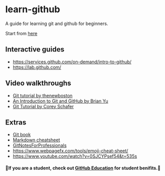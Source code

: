 # learn-github
A guide for learning git and github for beginners.

Start from [here](https://guides.github.com/activities/hello-world/)

## Interactive guides
- https://services.github.com/on-demand/intro-to-github/
- https://lab.github.com/

## Video walkthroughs
- [Git tutorial by thenewboston](https://www.youtube.com/watch?v=cEGIFZDyszA&list=PL6gx4Cwl9DGAKWClAD_iKpNC0bGHxGhcx)
- [An Introduction to Git and GitHub by Brian Yu](https://www.youtube.com/watch?v=MJUJ4wbFm_A)
- [Git Tutorial by Corey Schafer](https://www.youtube.com/watch?v=HVsySz-h9r4&list=PL-osiE80TeTuRUfjRe54Eea17-YfnOOAx)

## Extras
- [Git book](https://git-scm.com/book/en/v2)
- [Markdown cheatsheet](markdown-cheatsheet-online.pdf)
- [GitNotesForProfessionals](GitNotesForProfessionals.pdf)
- https://www.webpagefx.com/tools/emoji-cheat-sheet/
- https://www.youtube.com/watch?v=0SJCYPsef54&t=535s

#### :gift:If you are a student, check out [GitHub Education](https://education.github.com/pack) for student benifits.:gift:

